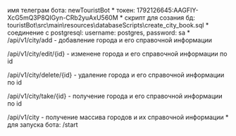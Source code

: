 имя телеграм бота: newTouristBot
*
токен: 1792126645:AAGFIY-XcG5mQ3P8QIGyn-CRb2yuAxU560M
*
скрипт для созания бд: touristBot\src\main\resources\databaseScripts\create_city_book.sql
*
соединение с postgresql: username: postgres, password: sa
*
/api/v1/city/add - добавление города и его справочной информации

/api/v1/city/edit/{id} - изменене города и его справочной информации по id

/api/v1/city/delete/{id} - удаление города и его справочной информации по id

/api/v1/city/take/{id} - получение города и его справочной информации по id

/api/v1/city - получение массива городов и их справочной информации
*                         
для запуска бота: /start

